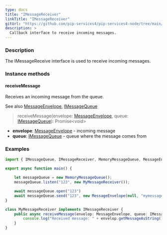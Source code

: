 ```yaml
---
type: docs
title: "IMessageReceiver"
linkTitle: "IMessageReceiver"
gitUrl: "https://github.com/pip-services4/pip-services4-node/tree/main/pip-services4-messaging-node"
description: >
  Callback interface to receive incoming messages.
---
```


### Description

The IMessageReceive interface is used to receive incoming messages. 

### Instance methods

#### receiveMessage
Receives an incoming message from the queue.

See also [MessageEnvelope](../message_envelope), [IMessageQueue](../imessage_queue)

> receiveMessage(envelope: [MessageEnvelope](../message_envelope), queue: [IMessageQueue](../imessage_queue)): Promise\<void\>

- **envelope**: [MessageEnvelope](../message_envelope) - incoming message
- **queue**: [IMessageQueue](../imessage_queue) - queue where the message comes from

### Examples

```typescript
import { IMessageQueue, IMessageReceiver, MemoryMessageQueue, MessageEnvelope } from "pip-services3-messaging-nodex";

export async function main() {
   
    let messageQueue = new MemoryMessageQueue();
    messageQueue.listen("123", new MyMessageReceiver());

    await messageQueue.open("123")
    await messageQueue.send("123", new MessageEnvelope(null, "mymessage", "ABC")); // Output in console: "ABC"
}

class MyMessageReceiver implements IMessageReceiver {
    public async receiveMessage(envelop: MessageEnvelope, queue: IMessageQueue): Promise<void> {
        console.log("Received message: " + envelop.getMessageAsString());
    }
}

```
